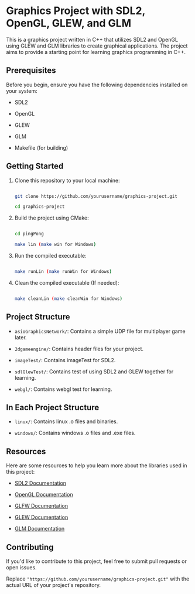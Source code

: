 # Graphics Project with SDL2, OpenGL, GLEW, and GLM

This is a graphics project written in C++ that utilizes SDL2 and OpenGL using GLEW and GLM libraries to create graphical applications. The project aims to provide a starting point for learning graphics programming in C++.

## Prerequisites

Before you begin, ensure you have the following dependencies installed on your system:

- SDL2

- OpenGL

- GLEW

- GLM

- Makefile (for building)

## Getting Started

1. Clone this repository to your local machine:

   ```bash

   git clone https://github.com/yourusername/graphics-project.git

   cd graphics-project

   ```

2. Build the project using CMake:

   ```bash

   cd pingPong

   make lin (make win for Windows)

   ```

3. Run the compiled executable:

   ```bash

   make runLin (make runWin for Windows)

   ```

4. Clean the compiled executable (If needed):

   ```bash

   make cleanLin (make cleanWin for Windows)

   ```

## Project Structure

- `asioGraphicsNetwork/`: Contains a simple UDP file for multiplayer game later.

- `2dgameengine/`: Contains header files for your project.

- `imageTest/`: Contains imageTest for SDL2.

- `sdlGlewTest/`: Contains test of using SDL2 and GLEW together for learning.

- `webgl/`: Contains webgl test for learning.

## In Each Project Structure

- `linux/`: Contains linux .o files and binaries.

- `windows/`: Contains windows .o files and .exe files.

## Resources

Here are some resources to help you learn more about the libraries used in this project:

- [SDL2 Documentation](https://wiki.libsdl.org/)

- [OpenGL Documentation](https://www.opengl.org/documentation/)

- [GLFW Documentation](https://www.glfw.org/documentation.html)

- [GLEW Documentation](http://glew.sourceforge.net/)

- [GLM Documentation](https://glm.g-truc.net/0.9.9/index.html)

## Contributing

If you'd like to contribute to this project, feel free to submit pull requests or open issues.

Replace `"https://github.com/yourusername/graphics-project.git"` with the actual URL of your project's repository.
